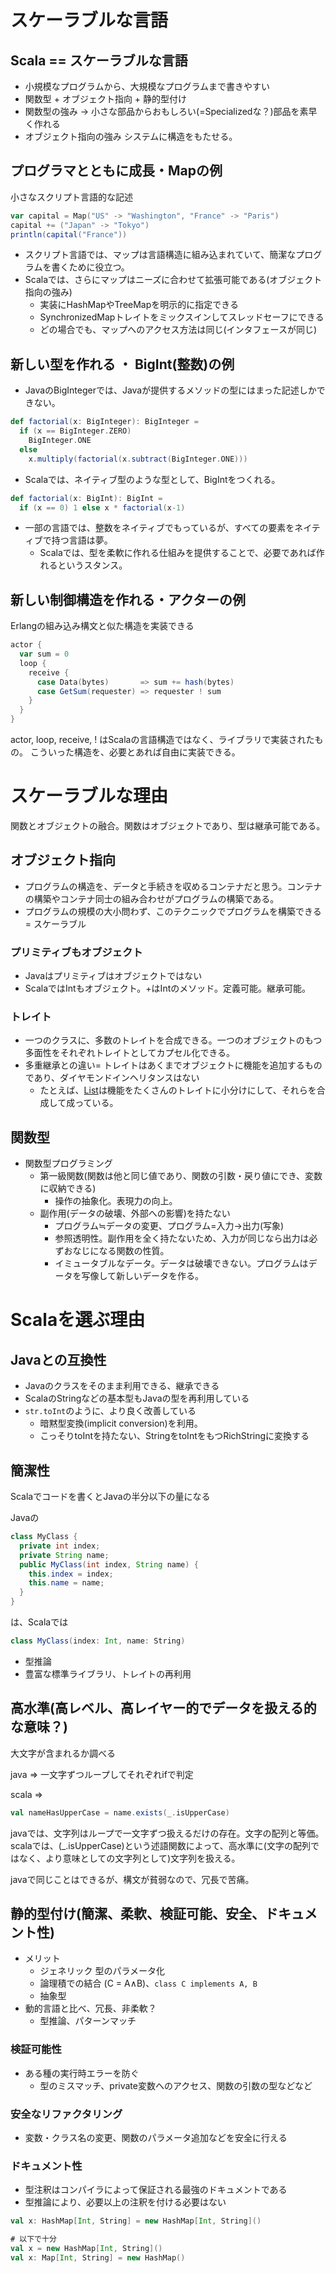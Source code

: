 # スケーラブルな言語

## Scala == スケーラブルな言語
- 小規模なプログラムから、大規模なプログラムまで書きやすい
- 関数型 + オブジェクト指向 + 静的型付け
- 関数型の強み → 小さな部品からおもしろい(=Specializedな？)部品を素早く作れる
- オブジェクト指向の強み システムに構造をもたせる。

## プログラマとともに成長・Mapの例
小さなスクリプト言語的な記述
```scala
var capital = Map("US" -> "Washington", "France" -> "Paris")
capital += ("Japan" -> "Tokyo")
println(capital("France"))
```
- スクリプト言語では、マップは言語構造に組み込まれていて、簡潔なプログラムを書くために役立つ。
- Scalaでは、さらにマップはニーズに合わせて拡張可能である(オブジェクト指向の強み)
  - 実装にHashMapやTreeMapを明示的に指定できる
  - SynchronizedMapトレイトをミックスインしてスレッドセーフにできる
  - どの場合でも、マップへのアクセス方法は同じ(インタフェースが同じ)

## 新しい型を作れる ・ BigInt(整数)の例
- JavaのBigIntegerでは、Javaが提供するメソッドの型にはまった記述しかできない。
```scala
def factorial(x: BigInteger): BigInteger =
  if (x == BigInteger.ZERO)
    BigInteger.ONE
  else
    x.multiply(factorial(x.subtract(BigInteger.ONE)))
```
- Scalaでは、ネイティブ型のような型として、BigIntをつくれる。
```scala
def factorial(x: BigInt): BigInt =
  if (x == 0) 1 else x * factorial(x-1)
```
- 一部の言語では、整数をネイティブでもっているが、すべての要素をネイティブで持つ言語は夢。
  - Scalaでは、型を柔軟に作れる仕組みを提供することで、必要であれば作れるというスタンス。

## 新しい制御構造を作れる・アクターの例
Erlangの組み込み構文と似た構造を実装できる
```scala
actor {
  var sum = 0
  loop {
    receive {
      case Data(bytes)       => sum += hash(bytes)
      case GetSum(requester) => requester ! sum
    }
  }
}
```
actor, loop, receive, ! はScalaの言語構造ではなく、ライブラリで実装されたもの。
こういった構造を、必要とあれば自由に実装できる。

# スケーラブルな理由
関数とオブジェクトの融合。関数はオブジェクトであり、型は継承可能である。

## オブジェクト指向
- プログラムの構造を、データと手続きを収めるコンテナだと思う。コンテナの構築やコンテナ同士の組み合わせがプログラムの構築である。
- プログラムの規模の大小問わず、このテクニックでプログラムを構築できる = スケーラブル

### プリミティブもオブジェクト
- Javaはプリミティブはオブジェクトではない
- ScalaではIntもオブジェクト。+はIntのメソッド。定義可能。継承可能。

### トレイト
- 一つのクラスに、多数のトレイトを合成できる。一つのオブジェクトのもつ多面性をそれぞれトレイトとしてカプセル化できる。
- 多重継承との違い= トレイトはあくまでオブジェクトに機能を追加するものであり、ダイヤモンドインヘリタンスはない
  - たとえば、[List](http://www.scala-lang.org/api/2.11.1/index.html#package)は機能をたくさんのトレイトに小分けにして、それらを合成して成っている。

## 関数型
- 関数型プログラミング
  - 第一級関数(関数は他と同じ値であり、関数の引数・戻り値にでき、変数に収納できる)
    - 操作の抽象化。表現力の向上。
  - 副作用(データの破壊、外部への影響)を持たない
    - プログラム≒データの変更、プログラム=入力→出力(写象)
    - 参照透明性。副作用を全く持たないため、入力が同じなら出力は必ずおなじになる関数の性質。
    - イミュータブルなデータ。データは破壊できない。プログラムはデータを写像して新しいデータを作る。

# Scalaを選ぶ理由
## Javaとの互換性
- Javaのクラスをそのまま利用できる、継承できる
- ScalaのStringなどの基本型もJavaの型を再利用している
- ```str.toInt```のように、より良く改善している
  - 暗黙型変換(implicit conversion)を利用。
  - こっそりtoIntを持たない、StringをtoIntをもつRichStringに変換する

## 簡潔性
Scalaでコードを書くとJavaの半分以下の量になる

Javaの
```java
class MyClass {
  private int index;
  private String name;
  public MyClass(int index, String name) {
    this.index = index;
    this.name = name;
  }
}
```
は、Scalaでは
```scala
class MyClass(index: Int, name: String)
```
- 型推論
- 豊富な標準ライブラリ、トレイトの再利用

## 高水準(高レベル、高レイヤー的でデータを扱える的な意味？)
大文字が含まれるか調べる

java => 一文字ずつループしてそれぞれifで判定

scala =>
```scala
val nameHasUpperCase = name.exists(_.isUpperCase)
```

javaでは、文字列はループで一文字ずつ扱えるだけの存在。文字の配列と等価。
scalaでは、(_.isUpperCase)という述語関数によって、高水準に(文字の配列ではなく、より意味としての文字列として)文字列を扱える。

javaで同じことはできるが、構文が貧弱なので、冗長で苦痛。


## 静的型付け(簡潔、柔軟、検証可能、安全、ドキュメント性)
- メリット
  - ジェネリック 型のパラメータ化
  - 論理積での結合 (C = A∧B)、```class C implements A, B```
  - 抽象型
- 動的言語と比べ、冗長、非柔軟？
  - 型推論、パターンマッチ

### 検証可能性
- ある種の実行時エラーを防ぐ
  - 型のミスマッチ、private変数へのアクセス、関数の引数の型などなど

### 安全なリファクタリング
- 変数・クラス名の変更、関数のパラメータ追加などを安全に行える

### ドキュメント性
- 型注釈はコンパイラによって保証される最強のドキュメントである
- 型推論により、必要以上の注釈を付ける必要はない

```scala
val x: HashMap[Int, String] = new HashMap[Int, String]()

# 以下で十分
val x = new HashMap[Int, String]()
val x: Map[Int, String] = new HashMap()
```

